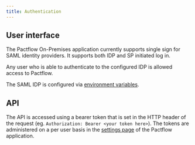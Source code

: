 ```yaml
---
title: Authentication
---
```


## User interface

The Pactflow On-Premises application currently supports single sign for SAML identity providers. It supports both IDP and SP initiated log in.

Any user who is able to authenticate to the configured IDP is allowed access to Pactflow.

The SAML IDP is configured via [environment variables](environment-variables/index#saml-authentication).

## API

The API is accessed using a bearer token that is set in the HTTP header of the request (eg. `Authorization: Bearer <your token here>`). The tokens are administered on a per user basis in the [settings page](/docs/user-interface/settings/api-tokens) of the Pactflow application.

